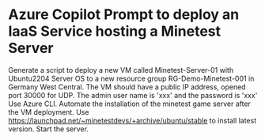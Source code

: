 # Azure Copilot Prompt to deploy an IaaS Service hosting a Minetest Server
Generate a script to deploy a new VM called Minetest-Server-01 with Ubuntu2204 Server OS to a new resource group RG-Demo-Minetest-001 in Germany West Central. The VM should have a public IP address, opened port 30000 for UDP. The admin user name is 'xxx' and the password is 'xxx' Use Azure CLI. Automate the installation of the minetest game server after the VM deployment. Use https://launchpad.net/~minetestdevs/+archive/ubuntu/stable to install latest version. Start the server.